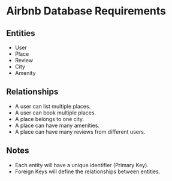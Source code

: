 # Airbnb Database Requirements

## Entities
- User
- Place
- Review
- City
- Amenity

## Relationships
- A user can list multiple places.
- A user can book multiple places.
- A place belongs to one city.
- A place can have many amenities.
- A place can have many reviews from different users.

## Notes
- Each entity will have a unique identifier (Primary Key).
- Foreign Keys will define the relationships between entities.
